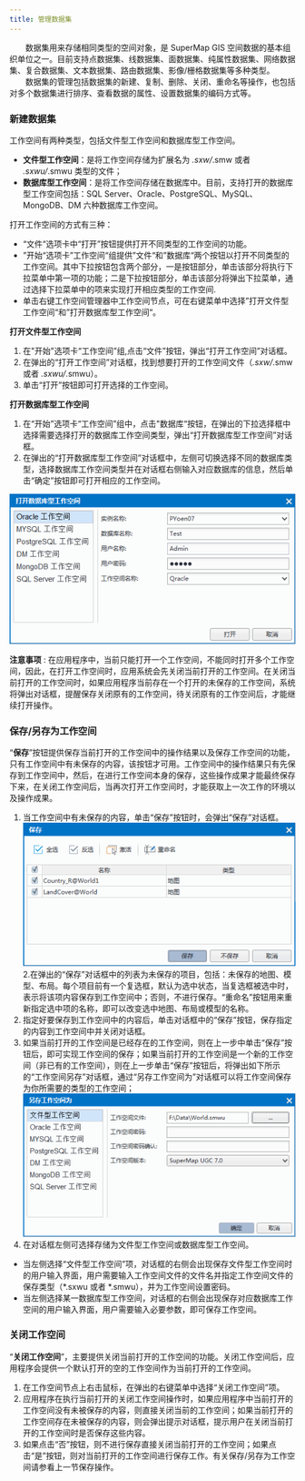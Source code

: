 ```yaml
---
title: 管理数据集
---
```


　　数据集用来存储相同类型的空间对象，是 SuperMap GIS 空间数据的基本组织单位之一。目前支持点数据集、线数据集、面数据集、纯属性数据集、网络数据集、复合数据集、文本数据集、路由数据集、影像/栅格数据集等多种类型。  
　　数据集的管理包括数据集的新建、复制、删除、关闭、重命名等操作，也包括对多个数据集进行排序、查看数据的属性、设置数据集的编码方式等。

### 新建数据集

工作空间有两种类型，包括文件型工作空间和数据库型工作空间。  
    
* **文件型工作空间**：是将工作空间存储为扩展名为 *.sxw/*.smw 或者 *.sxwu/*.smwu 类型的文件；   
* **数据库型工作空间**：是将工作空间存储在数据库中。目前，支持打开的数据库型工作空间包括：SQL Server、Oracle、PostgreSQL、MySQL、MongoDB、DM 六种数据库工作空间。     

打开工作空间的方式有三种：  
  
+   “文件“选项卡中“打开”按钮提供打开不同类型的工作空间的功能。   
+   ”开始“选项卡”工作空间“组提供”文件“和”数据库“两个按钮以打开不同类型的工作空间。其中下拉按钮包含两个部分，一是按钮部分，单击该部分将执行下拉菜单中第一项的功能；二是下拉按钮部分，单击该部分将弹出下拉菜单，通过选择下拉菜单中的项来实现打开相应类型的工作空间.  
+    单击右键工作空间管理器中工作空间节点，可在右键菜单中选择”打开文件型工作空间“和”打开数据库型工作空间“。    
   
**打开文件型工作空间**       
1. 在"开始"选项卡“工作空间”组,点击“文件”按钮，弹出“打开工作空间”对话框。  
2. 在弹出的“打开工作空间”对话框，找到想要打开的工作空间文件（*.sxw/*.smw 或者 *.sxwu/*.smwu）。  
3. 单击“打开”按钮即可打开选择的工作空间。   

**打开数据库型工作空间**       
1. 在“开始”选项卡“工作空间”组中，点击"数据库“按钮，在弹出的下拉选择框中选择需要选择打开的数据库工作空间类型，弹出“打开数据库型工作空间”对话框。  
2. 在弹出的“打开数据库型工作空间”对话框中，左侧可切换选择不同的数据库类型，选择数据库工作空间类型并在对话框右侧输入对应数据库的信息，然后单击“确定”按钮即可打开相应的工作空间。 

  ![](img/Opendatabaseworkspace.png)  
    
**注意事项**  : 
	在应用程序中，当前只能打开一个工作空间，不能同时打开多个工作空间，因此，在打开工作空间时，应用系统会先关闭当前打开的工作空间。在关闭当前打开的工作空间时，如果应用程序当前存在一个打开的未保存的工作空间，系统将弹出对话框，提醒保存关闭原有的工作空间，待关闭原有的工作空间后，才能继续打开操作。

### 保存/另存为工作空间  
  
 “**保存**”按钮提供保存当前打开的工作空间中的操作结果以及保存工作空间的功能，只有工作空间中有未保存的内容，该按钮才可用。工作空间中的操作结果只有先保存到工作空间中，然后，在进行工作空间本身的保存，这些操作成果才能最终保存下来，在关闭工作空间后，当再次打开工作空间时，才能获取上一次工作的环境以及操作成果。  
1. 当工作空间中有未保存的内容，单击“保存”按钮时，会弹出“保存”对话框。    
![](img/save.png)  
2.在弹出的“保存”对话框中的列表为未保存的项目，包括：未保存的地图、模型、布局。每个项目前有一个复选框，默认为选中状态，当复选框被选中时，表示将该项内容保存到工作空间中；否则，不进行保存。“重命名”按钮用来重新指定选中项的名称，即可以改变选中地图、布局或模型的名称。   
3. 指定好要保存到工作空间中的内容后，单击对话框中的“保存”按钮，保存指定的内容到工作空间中并关闭对话框。   
4. 如果当前打开的工作空间是已经存在的工作空间，则在上一步中单击“保存”按钮后，即可实现工作空间的保存；如果当前打开的工作空间是一个新的工作空间（非已有的工作空间），则在上一步单击“保存”按钮后，将弹出如下所示的“工作空间另存”对话框，通过“另存工作空间为”对话框可以将工作空间保存为你所需要的类型的工作空间；  
![](img/SaveAsWorkspace.png)     
5. 在对话框左侧可选择存储为文件型工作空间或数据库型工作空间。    
  
-  当左侧选择“文件型工作空间”项，对话框的右侧会出现保存文件型工作空间时的用户输入界面，用户需要输入工作空间文件的文件名并指定工作空间文件的保存类型（*.sxwu 或者 *.smwu），并为工作空间设置密码。  
-  当左侧选择某一数据库型工作空间，对话框的右侧会出现保存对应数据库工作空间的用户输入界面，用户需要输入必要参数，即可保存工作空间。  

### 关闭工作空间  
“**关闭工作空间**”，主要提供关闭当前打开的工作空间的功能。关闭工作空间后，应用程序会提供一个默认打开的空的工作空间作为当前打开的工作空间。  
1. 在工作空间节点上右击鼠标，在弹出的右键菜单中选择“关闭工作空间”项。  
2. 应用程序在执行当前打开的关闭工作空间操作时，如果应用程序中当前打开的工作空间没有未被保存的内容，则直接关闭当前的工作空间；如果当前打开的工作空间存在未被保存的内容，则会弹出提示对话框，提示用户在关闭当前打开的工作空间时是否保存这些内容。  
3. 如果点击“否”按钮，则不进行保存直接关闭当前打开的工作空间；如果点击“是”按钮，则对当前打开的工作空间进行保存工作。有关保存/另存为工作空间请参看上一节保存操作。  
  









